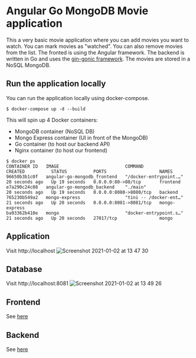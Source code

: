 # Angular Go MongoDB Movie application

This a very basic movie application where you can add movies you want to watch.
You can mark movies as "watched". You can also remove movies from the list.
The fronted is using the Angular framework. The backend is written in Go and uses the [gin-gonic framework](https://github.com/gin-gonic/gin). The movies are stored in a NoSQL MongoDB.

## Run the application locally
You can run the application locally using docker-compose.
```
$ docker-compose up -d --build
```

This will spin up 4 Docker containers:
  * MongoDB container (NoSQL DB)
  * Mongo Express container (UI in front of the MongoDB)
  * Go container (to host our backend API)
  * Nginx container (to host our frontend)

```
$ docker ps
CONTAINER ID   IMAGE                         COMMAND                  CREATED          STATUS          PORTS                    NAMES
96650b3b1c0f   angular-go-mongodb_frontend   "/docker-entrypoint.…"   20 seconds ago   Up 19 seconds   0.0.0.0:80->80/tcp       frontend
e7a290c24c08   angular-go-mongodb_backend    "./main"                 20 seconds ago   Up 19 seconds   0.0.0.0:8080->8080/tcp   backend
765230b549a2   mongo-express                 "tini -- /docker-ent…"   21 seconds ago   Up 20 seconds   0.0.0.0:8081->8081/tcp   mongo-express
ba93362b410e   mongo                         "docker-entrypoint.s…"   21 seconds ago   Up 20 seconds   27017/tcp                mongo
```

## Application
Visit http://localhost
![Screenshot 2021-01-02 at 13 47 30](https://user-images.githubusercontent.com/14105387/103457614-18b8c380-4d01-11eb-9408-aa5e34f769b0.png)

## Database
Visit http://localhost:8081
![Screenshot 2021-01-02 at 13 49 26](https://user-images.githubusercontent.com/14105387/103457658-69302100-4d01-11eb-8167-01ccd94510dc.png)

## Frontend
See [here](./ui)

## Backend
See [here](./server)
